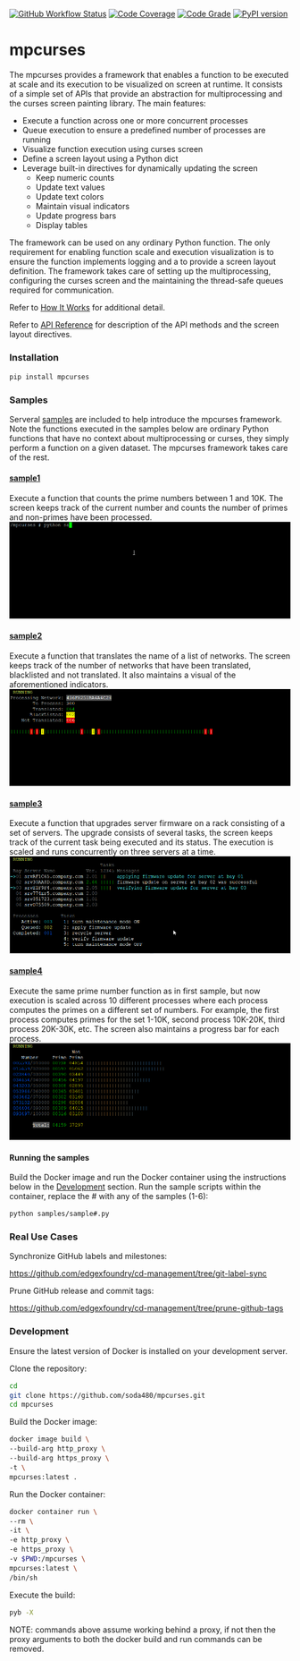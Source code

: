 [![GitHub Workflow Status](https://github.com/soda480/mpcurses/workflows/build/badge.svg)](https://github.com/soda480/mpcurses/actions)
[![Code Coverage](https://codecov.io/gh/soda480/mpcurses/branch/master/graph/badge.svg)](https://codecov.io/gh/soda480/mpcurses)
[![Code Grade](https://www.code-inspector.com/project/12270/status/svg)](https://frontend.code-inspector.com/project/12270/dashboard)
[![PyPI version](https://badge.fury.io/py/mpcurses.svg)](https://badge.fury.io/py/mpcurses)

# mpcurses #
The mpcurses provides a framework that enables a function to be executed at scale and its execution to be visualized on screen at runtime. It consists of a simple set of APIs that provide an abstraction for multiprocessing and the curses screen painting library. The main features:

* Execute a function across one or more concurrent processes
* Queue execution to ensure a predefined number of processes are running
* Visualize function execution using curses screen
* Define a screen layout using a Python dict
* Leverage built-in directives for dynamically updating the screen
  * Keep numeric counts
  * Update text values
  * Update text colors
  * Maintain visual indicators
  * Update progress bars
  * Display tables

The framework can be used on any ordinary Python function. The only requirement for enabling function scale and execution visualization is to ensure the function implements logging and a to provide a screen layout definition. The framework takes care of setting up the multiprocessing, configuring the curses screen and the maintaining the thread-safe queues required for communication.

Refer to [How It Works](https://github.com/soda480/mpcurses/wiki/How-It-Works) for additional detail.

Refer to [API Reference](https://github.com/soda480/mpcurses/wiki/API-Reference) for description of the API methods and the screen layout directives.


### Installation ###
```bash
pip install mpcurses
```

### Samples ###
Serveral [samples](/samples) are included to help introduce the mpcurses framework. Note the functions executed in the samples below are ordinary Python functions that have no context about multiprocessing or curses, they simply perform a function on a given dataset. The mpcurses framework takes care of the rest.

#### [sample1](/samples/sample1.py)
Execute a function that counts the prime numbers between 1 and 10K. The screen keeps track of the current number and counts the number of primes and non-primes have been processed.
![sample1](/docs/images/sample1.gif)

#### [sample2](/samples/sample2.py)
Execute a function that translates the name of a list of networks. The screen keeps track of the number of networks that have been translated, blacklisted and not translated. It also maintains a visual of the aforementioned indicators.
![sample2](/docs/images/sample2.gif)

#### [sample3](/samples/sample3.py)
Execute a function that upgrades server firmware on a rack consisting of a set of servers. The upgrade consists of several tasks, the screen keeps track of the current task being executed and its status. The execution is scaled and runs concurrently on three servers at a time.
![sample3](/docs/images/sample3.gif)

#### [sample4](/samples/sample4.py)
Execute the same prime number function as in first sample, but now execution is scaled across 10 different processes where each process computes the primes on a different set of numbers. For example, the first process computes primes for the set 1-10K, second process 10K-20K, third process 20K-30K, etc. The screen also maintains a progress bar for each process.
![sample4](/docs/images/sample4.gif)

#### Running the samples ####

Build the Docker image and run the Docker container using the instructions below in the [Development](#development) section. Run the sample scripts within the container, replace the # with any of the samples (1-6):

```bash
python samples/sample#.py
```

### Real Use Cases ###

Synchronize GitHub labels and milestones:

https://github.com/edgexfoundry/cd-management/tree/git-label-sync

Prune GitHub release and commit tags:

https://github.com/edgexfoundry/cd-management/tree/prune-github-tags

### Development ###

Ensure the latest version of Docker is installed on your development server.

Clone the repository:
```sh
cd
git clone https://github.com/soda480/mpcurses.git
cd mpcurses
```

Build the Docker image:
```sh
docker image build \
--build-arg http_proxy \
--build-arg https_proxy \
-t \
mpcurses:latest .
```

Run the Docker container:
```sh
docker container run \
--rm \
-it \
-e http_proxy \
-e https_proxy \
-v $PWD:/mpcurses \
mpcurses:latest \
/bin/sh
```

Execute the build:
```sh
pyb -X
```

NOTE: commands above assume working behind a proxy, if not then the proxy arguments to both the docker build and run commands can be removed.
